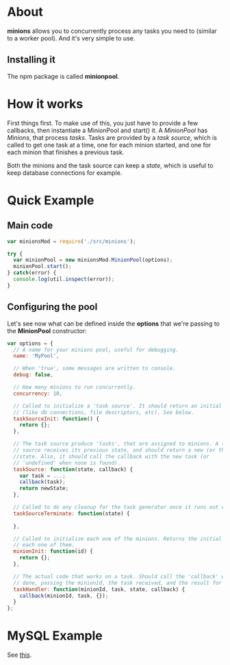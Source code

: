# About
**minions** allows you to concurrently process any tasks you need to (similar to
a worker pool). And it's very simple to use.

## Installing it
The npm package is called **minionpool**.

# How it works
First things first. To make use of this, you just have to provide a few callbacks,
then instantiate a MinionPool and start() it. A *MinionPool* has
*Minions*, that process *tasks*. Tasks are provided by a *task source*, which
is called to get one task at a time, one for each minion started, and one for
each minion that finishes a previous task.

Both the minions and the task source can keep a *state*, which is useful to keep
database connections for example. 

# Quick Example

## Main code
```js
var minionsMod = require('./src/minions');

try {
  var minionPool = new minionsMod.MinionPool(options);
  minionPool.start();
} catch(error) {
  console.log(util.inspect(error));
}
```

## Configuring the pool
Let's see now what can be defined inside the **options** that we're passing to
the **MinionPool** constructor:

```js
var options = {
  // A name for your minions pool, useful for debugging.
  name: 'MyPool',

  // When 'true', some messages are written to console.
  debug: false,

  // How many minions to run concurrently.
  concurrency: 10,

  // Called to initialize a 'task source'. It should return an initial 'state'
  // (like db connections, file descriptors, etc). See below.
  taskSourceInit: function() {
    return {};
  },

  // The task source produce 'tasks', that are assigned to minions. A task
  // source receives its previous state, and should return a new (or the same)
  //state. Also, it should call the callback with the new task (or
  // 'undefined' when none is found).
  taskSource: function(state, callback) {
    var task = ...;
    callback(task);
    return newState;
  },

  // Called to do any cleanup for the task generator once it runs out of tasks.
  taskSourceTerminate: function(state) {
    
  },

  // Called to initialize each one of the minions. Returns the initial state for
  // each one of them.
  minionInit: function(id) {
    return {};
  },

  // The actual code that works on a task. Should call the 'callback' when
  // done, passing the minionId, the task received, and the result for that task.
  taskHandler: function(minionId, task, state, callback) {
    callback(minionId, task, {});
  }
};
```

# MySQL Example
See [this](https://github.com/marcelog/minions/tree/master/examples/mysql.js).
